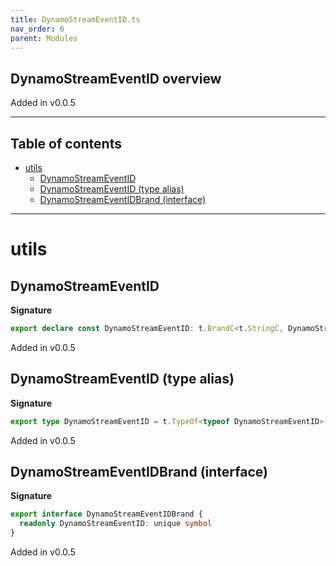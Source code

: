 ```yaml
---
title: DynamoStreamEventID.ts
nav_order: 6
parent: Modules
---
```


## DynamoStreamEventID overview

Added in v0.0.5

---

<h2 class="text-delta">Table of contents</h2>

- [utils](#utils)
  - [DynamoStreamEventID](#dynamostreameventid)
  - [DynamoStreamEventID (type alias)](#dynamostreameventid-type-alias)
  - [DynamoStreamEventIDBrand (interface)](#dynamostreameventidbrand-interface)

---

# utils

## DynamoStreamEventID

**Signature**

```ts
export declare const DynamoStreamEventID: t.BrandC<t.StringC, DynamoStreamEventIDBrand>
```

Added in v0.0.5

## DynamoStreamEventID (type alias)

**Signature**

```ts
export type DynamoStreamEventID = t.TypeOf<typeof DynamoStreamEventID>
```

Added in v0.0.5

## DynamoStreamEventIDBrand (interface)

**Signature**

```ts
export interface DynamoStreamEventIDBrand {
  readonly DynamoStreamEventID: unique symbol
}
```

Added in v0.0.5
